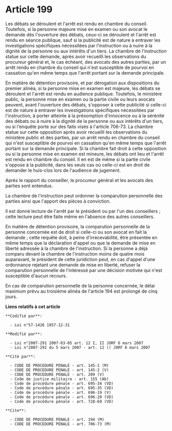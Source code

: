 # Article 199

Les débats se déroulent et l'arrêt est rendu en chambre du conseil. Toutefois, si la personne majeure mise en examen ou son
avocat le demande dès l'ouverture des débats, ceux-ci se déroulent et l'arrêt est rendu en séance publique, sauf si la
publicité est de nature à entraver les investigations spécifiques nécessitées par l'instruction ou à nuire à la dignité de la
personne ou aux intérêts d'un tiers. La chambre de l'instruction statue sur cette demande, après avoir recueilli les
observations du procureur général et, le cas échéant, des avocats des autres parties, par un arrêt rendu en chambre du
conseil qui n'est susceptible de pourvoi en cassation qu'en même temps que l'arrêt portant sur la demande principale.

En matière de détention provisoire, et par dérogation aux dispositions du premier alinéa, si la personne mise en examen est
majeure, les débats se déroulent et l'arrêt est rendu en audience publique. Toutefois, le ministère public, la personne mise
en examen ou la partie civile ou leurs avocats peuvent, avant l'ouverture des débats, s'opposer à cette publicité si celle-ci
est de nature à entraver les investigations spécifiques nécessitées par l'instruction, à porter atteinte à la présomption
d'innocence ou à la sérénité des débats ou à nuire à la dignité de la personne ou aux intérêts d'un tiers, ou si l'enquête
porte sur des faits visés à l'article 706-73. La chambre statue sur cette opposition après avoir recueilli les observations
du ministère public et des parties, par un arrêt rendu en chambre du conseil qui n'est susceptible de pourvoi en cassation
qu'en même temps que l'arrêt portant sur la demande principale. Si la chambre fait droit à cette opposition ou si la personne
mise en examen est mineure, les débats ont lieu et l'arrêt est rendu en chambre du conseil. Il en est de même si la partie
civile s'oppose à la publicité, dans les seuls cas où celle-ci est en droit de demander le huis-clos lors de l'audience de
jugement.

Après le rapport du conseiller, le procureur général et les avocats des parties sont entendus.

La chambre de l'instruction peut ordonner la comparution personnelle des parties ainsi que l'apport des pièces à conviction.

Il est donné lecture de l'arrêt par le président ou par l'un des conseillers ; cette lecture peut être faite même en
l'absence des autres conseillers.

En matière de détention provisoire, la comparution personnelle de la personne concernée est de droit si celle-ci ou son
avocat en fait la demande ; cette requête doit, à peine d'irrecevabilité, être présentée en même temps que la déclaration
d'appel ou que la demande de mise en liberté adressée à la chambre de l'instruction. Si la personne a déjà comparu devant la
chambre de l'instruction moins de quatre mois auparavant, le président de cette juridiction peut, en cas d'appel d'une
ordonnance rejetant une demande de mise en liberté, refuser la comparution personnelle de l'intéressé par une décision
motivée qui n'est susceptible d'aucun recours.

En cas de comparution personnelle de la personne concernée, le délai maximum prévu au troisième alinéa de l'article 194 est
prolongé de cinq jours.

**Liens relatifs à cet article**

	**Codifié par**:

	  - Loi n°57-1426 1957-12-31

	**Modifié par**:

	  - Loi n°2007-291 2007-03-05 art. 12 I, II JORF 6 mars 2007
	  - Loi n°2007-291 du 5 mars 2007 - art. 12 () JORF 6 mars 2007

	**Cité par**:

	  - CODE DE PROCEDURE PENALE - art. 145-1 (M)
	  - CODE DE PROCEDURE PENALE - art. 145-2 (V)
	  - CODE DE PROCEDURE PENALE - art. 209 (V)
	  - Code de justice militaire - art. 155 (Ab)
	  - Code de procédure pénale - art. 695-34 (VD)
	  - Code de procédure pénale - art. 695-35 (VD)
	  - Code de procédure pénale - art. 696-19 (V)
	  - Code de procédure pénale - art. 696-20 (VD)
	  - Code de procédure pénale - art. 728-69 (VD)

	**Cite**:

	  - CODE DE PROCEDURE PENALE - art. 194 (M)
	  - CODE DE PROCEDURE PENALE - art. 706-73 (M)
